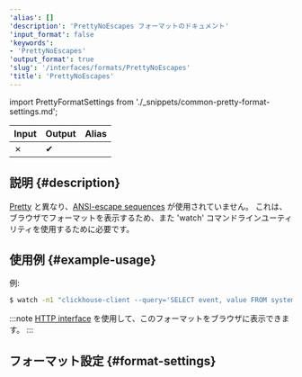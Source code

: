 ```yaml
---
'alias': []
'description': 'PrettyNoEscapes フォーマットのドキュメント'
'input_format': false
'keywords':
- 'PrettyNoEscapes'
'output_format': true
'slug': '/interfaces/formats/PrettyNoEscapes'
'title': 'PrettyNoEscapes'
---
```


import PrettyFormatSettings from './_snippets/common-pretty-format-settings.md';

| Input | Output  | Alias |
|-------|---------|-------|
| ✗     | ✔       |       |

## 説明 {#description}

[Pretty](/interfaces/formats/Pretty) と異なり、[ANSI-escape sequences](http://en.wikipedia.org/wiki/ANSI_escape_code) が使用されていません。
これは、ブラウザでフォーマットを表示するため、また 'watch' コマンドラインユーティリティを使用するために必要です。

## 使用例 {#example-usage}

例:

```bash
$ watch -n1 "clickhouse-client --query='SELECT event, value FROM system.events FORMAT PrettyCompactNoEscapes'"
```

:::note
[HTTP interface](../../../interfaces/http.md) を使用して、このフォーマットをブラウザに表示できます。
:::

## フォーマット設定 {#format-settings}

<PrettyFormatSettings/>
